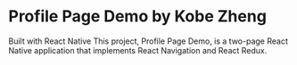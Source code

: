 # Profile Page Demo by Kobe Zheng 

Built with React Native 
This project, Profile Page Demo, is a two-page React Native application that implements React Navigation and React Redux. 

